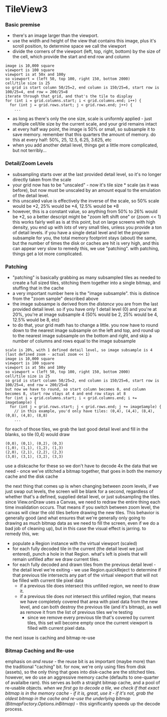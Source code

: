 # TileView3

### Basic premise
- there's an image larger than the viewport.  
- use the width and height of the view that contains this image, plus it's scroll position, to determine space we call the viewport
- divide the corners of the viewport (left, top, right, bottom) by the size of the cell, which provide the start and end row and column
```
image is 10,000 square
viewport is 100 square
viewport is at 50x and 100y
so viewport = (left 50, top 100, right 150, bottom 2000)
cell/tile size is 25
so grid is start column 50/25=2, end column is 150/25=6, start row is 100/25=4, end row = 200/25=8
iterate through that grid, and that's the tile to display
for (int i = grid.columns.start; i < grid.columns.end; i++) {
  for (int j = grid.rows.start; j < grid.rows.end; j++) {
    ...
```
- as long as there's only the one size, scale is uniformly applied - just multiple cell/tile size by the current scale, and your grid remains intact
- at every half way point, the image is 50% or small, so subsample it to save memory.  remember that this quarters the amount of memory.  do this at every half: 50%, 25, 12.5, 6.25, 3.625, etc
- when you add another detail level, things get a little more complicated, but not terribly...

### Detail/Zoom Levels
- subsampling starts over at the last provided detail level, so it's no longer directly taken from the scale 
- your grid now has to be "unscaled" - now it's tile size * scale (as it was before), but now must be unscaled by an amount equal to the emulation of the detail level.
- this unscaled value is effectively the inverse of the scale, so 50% scale would be *2, 25% would be *4, 12.5% would be *8
- however, this is a constant value, so anything from 50% to 26% would be *2, so a better descript might be "zoom left shift one" or (zoom << 1)
this works fairly well as is at this point, but on large screens with high density, you end up with _lots_ of very small tiles, unless you provide a ton of detail levels.
if you have a single detail level and let the program subsample for you, the total memory footprint stays (about) the same, but the number of times the disk or caches are hit is very high, and this can appear very slow
to remedy this, we use "patching".  with patching, things get a lot more complicated.

### Patching
- "patching" is basically grabbing as many subsampled tiles as needed to create a full sized tiles, stitching them together into a single bitmap, and stuffing that in the cache
- a very important number here is the "image subsample".  this is distince from the "zoom sample" described above
- the image subsampe is derived from the _distance_ you are from the last provided detail level.  so if you have only 1 detail level (0) and you're at 20%, you're at image subsample 4 (50% would be 2, 25% would be 4, 12.5% would be 8, etc)
- to do that, your grid math has to change a little.  you now have to round down to the nearest image subsample on the left and top, and round up to the nearest image subsample on the bottom and right, and skip a number of columns and rows equal to the image subsample
```
scale is 20%, with 1 defined detail level, so image subsample is 4 (last defined zoom - actual zoom << 1)
image is 10,000 square
viewport is 100 square
viewport is at 50x and 100y
so viewport = (left 50, top 100, right 150, bottom 2000)
cell/tile size is 25
so grid is start column 50/25=2, end column is 150/25=6, start row is 100/25=4, end row = 200/25=8
but now we have to round, so start column becomes 0, end column becomes 8, start row stays at 4 and end row stays at 8
for (int i = grid.columns.start; i < grid.columns.end; i += imageSample) {
  for (int j = grid.rows.start; j < grid.rows.end; j += imageSample) {
    // in this example, you'd only have tiles: (0,4), (4,4), (8,4), (0,8), (4,8), (8,8)
    ...
```
for each of those tiles, we grab the last good detail level and fill in the blanks, so tile (0,4) would draw 
```
(0,0), (0,1), (0,2), (0,3)
(1,0), (1,1), (1,2), (1,3)
(2,0), (2,1), (2,2), (2,3)
(3,0), (3,1), (3,2), (3,3)
```
use a diskcache for these so we don't have to decode 4x the data that we need - once we've stitched a bitmap together, that goes in both the memory cache and the disk cache

the next thing that comes up is when changing between zoom levels, if we just swap out levels, the screen will be blank for a second, regardless of whether that's a defined, supplied detail level, or just subsampling the tiles.  since View.onDraw uses a Canvas, we need to redraw the entire thing each time invalidation occurs.  That means if you switch between zoom level, the canvas will clear the old tiles before drawing the new tiles.  This behavior is generally good (and what ensures that we're generally only going to drawing as much bitmap data as we need to fill the screen, even if we do a bad job of cleaning up), but in this case the visual effect is jarring.
to remedy this, we:
- populate a Region instance with the virtual viewport (scaled)
- for each fully decoded tile in the current (the detail level we just entered), punch a hole in that Region.  what's left is pixels that will remain unfilled after we draw current tiles.
- for each fully decoded and drawn tiles from the previous detail level - the detail level we're exiting - we use Region.quickReject to determine if that previous tile intersects any part of the virtual viewport that will not be filled with current tile pixel data
  - if a previous tile does intersect this unfilled region, we need to draw it.
  - if a previous tile does *not* intersect this unfilled region, that means we have completely covered that area with pixel data from the new level, and can both destroy the previous tile (and it's bitmap), as well as remove it from the list of previous tiles we're testing
    - since we remove every previous tile that's covered by current tiles, this set will become empty once the current viewport is filled with current pixel data.

the next issue is caching and bitmap re-use

### Bitmap Caching and Re-use
emphasis on _and reuse_ - the reuse bit is as important (maybe more) than the traditional "caching" bit.
for now, we're only using files from disk (assets), so the only thing that goes into disk-cache are the stitched tiles.  however, we do use an aggressive memory cache (defaults to one-quarter of availalbe ram).  this serves as both a straight bitmap cache, and a pool of re-usable objects. *when we first go to decode a tile, we check if that exact bitmap is in the memory cache - if it is, great, use it - if it's not, grab the oldest bitmap in the cache and re-use the underlying bitmap (BitmapFactory.Options.inBitmap)* - this significantly speeds up the decode process.